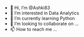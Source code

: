 - 👋 Hi, I’m @Ashki83
- 👀 I’m interested in Data Analytics
- 🌱 I’m currently learning Python
- 💞️ I’m looking to collaborate on ...
- 📫 How to reach me ...

<!---
Ashki83/Ashki83 is a ✨ special ✨ repository because its `README.md` (this file) appears on your GitHub profile.
You can click the Preview link to take a look at your changes.
--->
